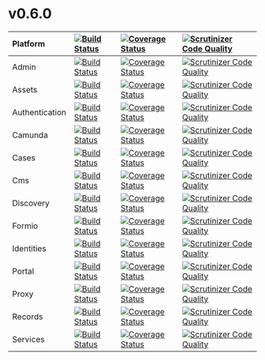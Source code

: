 # v0.6.0

| Platform | [![Build Status](https://travis-ci.org/DigitalState/Platform.svg?branch=0.6.0)](https://travis-ci.org/DigitalState/Platform) | [![Coverage Status](https://coveralls.io/repos/github/DigitalState/Platform/badge.svg?branch=0.6.0)](https://coveralls.io/github/DigitalState/Platform?branch=0.6.0) | [![Scrutinizer Code Quality](https://scrutinizer-ci.com/g/DigitalState/Platform/badges/quality-score.png?b=0.6.0)](https://scrutinizer-ci.com/g/DigitalState/Platform/?branch=0.6.0) |
| :-- | :-- | :-- | :-- |
| Admin | [![Build Status](https://travis-ci.org/DigitalState/Admin.svg?branch=0.6.0)](https://travis-ci.org/DigitalState/Admin) | [![Coverage Status](https://coveralls.io/repos/github/DigitalState/Admin/badge.svg?branch=0.6.0)](https://coveralls.io/github/DigitalState/Admin?branch=0.6.0) | [![Scrutinizer Code Quality](https://scrutinizer-ci.com/g/DigitalState/Admin/badges/quality-score.png?b=0.6.0)](https://scrutinizer-ci.com/g/DigitalState/Admin/?branch=0.6.0) |
| Assets | [![Build Status](https://travis-ci.org/DigitalState/Assets.svg?branch=0.6.0)](https://travis-ci.org/DigitalState/Assets) | [![Coverage Status](https://coveralls.io/repos/github/DigitalState/Assets/badge.svg?branch=0.6.0)](https://coveralls.io/github/DigitalState/Assets?branch=0.6.0) | [![Scrutinizer Code Quality](https://scrutinizer-ci.com/g/DigitalState/Assets/badges/quality-score.png?b=0.6.0)](https://scrutinizer-ci.com/g/DigitalState/Assets/?branch=0.6.0) |
| Authentication | [![Build Status](https://travis-ci.org/DigitalState/Authentication.svg?branch=0.6.0)](https://travis-ci.org/DigitalState/Authentication) | [![Coverage Status](https://coveralls.io/repos/github/DigitalState/Authentication/badge.svg?branch=0.6.0)](https://coveralls.io/github/DigitalState/Authentication?branch=0.6.0) | [![Scrutinizer Code Quality](https://scrutinizer-ci.com/g/DigitalState/Authentication/badges/quality-score.png?b=0.6.0)](https://scrutinizer-ci.com/g/DigitalState/Authentication/?branch=0.6.0) |
| Camunda | [![Build Status](https://travis-ci.org/DigitalState/Camunda.svg?branch=0.6.0)](https://travis-ci.org/DigitalState/Camunda) | [![Coverage Status](https://coveralls.io/repos/github/DigitalState/Camunda/badge.svg?branch=0.6.0)](https://coveralls.io/github/DigitalState/Camunda?branch=0.6.0) | [![Scrutinizer Code Quality](https://scrutinizer-ci.com/g/DigitalState/Camunda/badges/quality-score.png?b=0.6.0)](https://scrutinizer-ci.com/g/DigitalState/Camunda/?branch=0.6.0) |
| Cases | [![Build Status](https://travis-ci.org/DigitalState/Cases.svg?branch=0.6.0)](https://travis-ci.org/DigitalState/Cases) | [![Coverage Status](https://coveralls.io/repos/github/DigitalState/Cases/badge.svg?branch=0.6.0)](https://coveralls.io/github/DigitalState/Cases?branch=0.6.0) | [![Scrutinizer Code Quality](https://scrutinizer-ci.com/g/DigitalState/Cases/badges/quality-score.png?b=0.6.0)](https://scrutinizer-ci.com/g/DigitalState/Cases/?branch=0.6.0) |
| Cms | [![Build Status](https://travis-ci.org/DigitalState/Cms.svg?branch=0.6.0)](https://travis-ci.org/DigitalState/Cms) | [![Coverage Status](https://coveralls.io/repos/github/DigitalState/Cms/badge.svg?branch=0.6.0)](https://coveralls.io/github/DigitalState/Cms?branch=0.6.0) | [![Scrutinizer Code Quality](https://scrutinizer-ci.com/g/DigitalState/Cms/badges/quality-score.png?b=0.6.0)](https://scrutinizer-ci.com/g/DigitalState/Cms/?branch=0.6.0) |
| Discovery | [![Build Status](https://travis-ci.org/DigitalState/Discovery.svg?branch=0.6.0)](https://travis-ci.org/DigitalState/Discovery) | [![Coverage Status](https://coveralls.io/repos/github/DigitalState/Discovery/badge.svg?branch=0.6.0)](https://coveralls.io/github/DigitalState/Discovery?branch=0.6.0) | [![Scrutinizer Code Quality](https://scrutinizer-ci.com/g/DigitalState/Discovery/badges/quality-score.png?b=0.6.0)](https://scrutinizer-ci.com/g/DigitalState/Discovery/?branch=0.6.0) |
| Formio | [![Build Status](https://travis-ci.org/DigitalState/Formio.svg?branch=0.6.0)](https://travis-ci.org/DigitalState/Formio) | [![Coverage Status](https://coveralls.io/repos/github/DigitalState/Formio/badge.svg?branch=0.6.0)](https://coveralls.io/github/DigitalState/Formio?branch=0.6.0) | [![Scrutinizer Code Quality](https://scrutinizer-ci.com/g/DigitalState/Formio/badges/quality-score.png?b=0.6.0)](https://scrutinizer-ci.com/g/DigitalState/Formio/?branch=0.6.0) |
| Identities | [![Build Status](https://travis-ci.org/DigitalState/Identities.svg?branch=0.6.0)](https://travis-ci.org/DigitalState/Identities) | [![Coverage Status](https://coveralls.io/repos/github/DigitalState/Identities/badge.svg?branch=0.6.0)](https://coveralls.io/github/DigitalState/Identities?branch=0.6.0) | [![Scrutinizer Code Quality](https://scrutinizer-ci.com/g/DigitalState/Identities/badges/quality-score.png?b=0.6.0)](https://scrutinizer-ci.com/g/DigitalState/Identities/?branch=0.6.0) |
| Portal | [![Build Status](https://travis-ci.org/DigitalState/Portal.svg?branch=0.6.0)](https://travis-ci.org/DigitalState/Portal) | [![Coverage Status](https://coveralls.io/repos/github/DigitalState/Portal/badge.svg?branch=0.6.0)](https://coveralls.io/github/DigitalState/Portal?branch=0.6.0) | [![Scrutinizer Code Quality](https://scrutinizer-ci.com/g/DigitalState/Portal/badges/quality-score.png?b=0.6.0)](https://scrutinizer-ci.com/g/DigitalState/Portal/?branch=0.6.0) |
| Proxy | [![Build Status](https://travis-ci.org/DigitalState/Proxy.svg?branch=0.6.0)](https://travis-ci.org/DigitalState/Proxy) | [![Coverage Status](https://coveralls.io/repos/github/DigitalState/Proxy/badge.svg?branch=0.6.0)](https://coveralls.io/github/DigitalState/Proxy?branch=0.6.0) | [![Scrutinizer Code Quality](https://scrutinizer-ci.com/g/DigitalState/Proxy/badges/quality-score.png?b=0.6.0)](https://scrutinizer-ci.com/g/DigitalState/Proxy/?branch=0.6.0) |
| Records | [![Build Status](https://travis-ci.org/DigitalState/Records.svg?branch=0.6.0)](https://travis-ci.org/DigitalState/Records) | [![Coverage Status](https://coveralls.io/repos/github/DigitalState/Records/badge.svg?branch=0.6.0)](https://coveralls.io/github/DigitalState/Records?branch=0.6.0) | [![Scrutinizer Code Quality](https://scrutinizer-ci.com/g/DigitalState/Records/badges/quality-score.png?b=0.6.0)](https://scrutinizer-ci.com/g/DigitalState/Records/?branch=0.6.0) |
| Services | [![Build Status](https://travis-ci.org/DigitalState/Services.svg?branch=0.6.0)](https://travis-ci.org/DigitalState/Services) | [![Coverage Status](https://coveralls.io/repos/github/DigitalState/Services/badge.svg?branch=0.6.0)](https://coveralls.io/github/DigitalState/Services?branch=0.6.0) | [![Scrutinizer Code Quality](https://scrutinizer-ci.com/g/DigitalState/Services/badges/quality-score.png?b=0.6.0)](https://scrutinizer-ci.com/g/DigitalState/Services/?branch=0.6.0) |
